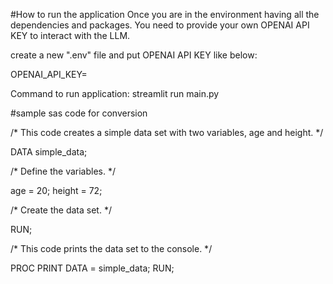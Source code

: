 
#How to run the application 
Once you are in the environment having all the dependencies and packages. 
You need to provide your own OPENAI API KEY to interact with the LLM.

create a new ".env" file and put OPENAI API KEY like below:

OPENAI_API_KEY=<put your OPENAI API KEY HERE>

Command to run application: streamlit run main.py


#sample sas code for conversion

/* This code creates a simple data set with two variables, age and height. */

DATA simple_data;

/* Define the variables. */

age = 20;
height = 72;

/* Create the data set. */

RUN;

/* This code prints the data set to the console. */

PROC PRINT DATA = simple_data;
RUN;